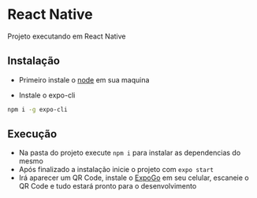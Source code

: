 # React Native 
Projeto executando em React Native

## Instalação
- Primeiro instale o [node](https://nodejs.org/en/) em sua maquina

- Instale o expo-cli
```bash
npm i -g expo-cli
```

## Execução

- Na pasta do projeto execute ```npm i``` para instalar as dependencias do mesmo
- Após finalizado a instalação inicie o projeto com ```expo start```
- Irá aparecer um QR Code, instale o [ExpoGo](https://expo.io/client) em seu celular, escaneie o QR Code e tudo estará pronto para o desenvolvimento